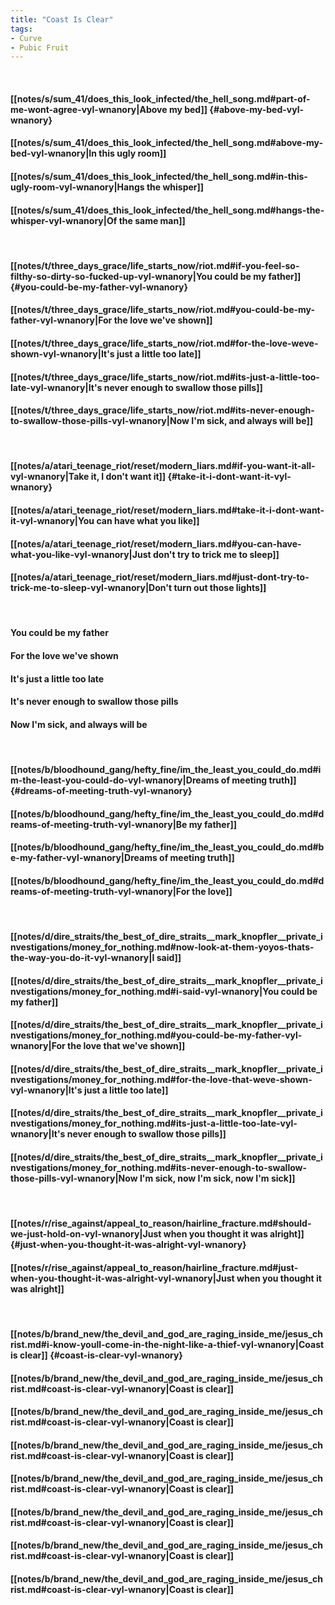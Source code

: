 ```yaml
---
title: "Coast Is Clear"
tags:
- Curve
- Pubic Fruit
---
```

&nbsp;
#### [[notes/s/sum_41/does_this_look_infected/the_hell_song.md#part-of-me-wont-agree-vyl-wnanory|Above my bed]] {#above-my-bed-vyl-wnanory}
#### [[notes/s/sum_41/does_this_look_infected/the_hell_song.md#above-my-bed-vyl-wnanory|In this ugly room]]
#### [[notes/s/sum_41/does_this_look_infected/the_hell_song.md#in-this-ugly-room-vyl-wnanory|Hangs the whisper]]
#### [[notes/s/sum_41/does_this_look_infected/the_hell_song.md#hangs-the-whisper-vyl-wnanory|Of the same man]]
&nbsp;
#### [[notes/t/three_days_grace/life_starts_now/riot.md#if-you-feel-so-filthy-so-dirty-so-fucked-up-vyl-wnanory|You could be my father]] {#you-could-be-my-father-vyl-wnanory}
#### [[notes/t/three_days_grace/life_starts_now/riot.md#you-could-be-my-father-vyl-wnanory|For the love we've shown]]
#### [[notes/t/three_days_grace/life_starts_now/riot.md#for-the-love-weve-shown-vyl-wnanory|It's just a little too late]]
#### [[notes/t/three_days_grace/life_starts_now/riot.md#its-just-a-little-too-late-vyl-wnanory|It's never enough to swallow those pills]]
#### [[notes/t/three_days_grace/life_starts_now/riot.md#its-never-enough-to-swallow-those-pills-vyl-wnanory|Now I'm sick, and always will be]]
&nbsp;
#### [[notes/a/atari_teenage_riot/reset/modern_liars.md#if-you-want-it-all-vyl-wnanory|Take it, I don't want it]] {#take-it-i-dont-want-it-vyl-wnanory}
#### [[notes/a/atari_teenage_riot/reset/modern_liars.md#take-it-i-dont-want-it-vyl-wnanory|You can have what you like]]
#### [[notes/a/atari_teenage_riot/reset/modern_liars.md#you-can-have-what-you-like-vyl-wnanory|Just don't try to trick me to sleep]]
#### [[notes/a/atari_teenage_riot/reset/modern_liars.md#just-dont-try-to-trick-me-to-sleep-vyl-wnanory|Don't turn out those lights]]
&nbsp;
#### You could be my father
#### For the love we've shown
#### It's just a little too late
#### It's never enough to swallow those pills
#### Now I'm sick, and always will be
&nbsp;
#### [[notes/b/bloodhound_gang/hefty_fine/im_the_least_you_could_do.md#im-the-least-you-could-do-vyl-wnanory|Dreams of meeting truth]] {#dreams-of-meeting-truth-vyl-wnanory}
#### [[notes/b/bloodhound_gang/hefty_fine/im_the_least_you_could_do.md#dreams-of-meeting-truth-vyl-wnanory|Be my father]]
#### [[notes/b/bloodhound_gang/hefty_fine/im_the_least_you_could_do.md#be-my-father-vyl-wnanory|Dreams of meeting truth]]
#### [[notes/b/bloodhound_gang/hefty_fine/im_the_least_you_could_do.md#dreams-of-meeting-truth-vyl-wnanory|For the love]]
&nbsp;
#### [[notes/d/dire_straits/the_best_of_dire_straits__mark_knopfler__private_investigations/money_for_nothing.md#now-look-at-them-yoyos-thats-the-way-you-do-it-vyl-wnanory|I said]]
#### [[notes/d/dire_straits/the_best_of_dire_straits__mark_knopfler__private_investigations/money_for_nothing.md#i-said-vyl-wnanory|You could be my father]]
#### [[notes/d/dire_straits/the_best_of_dire_straits__mark_knopfler__private_investigations/money_for_nothing.md#you-could-be-my-father-vyl-wnanory|For the love that we've shown]]
#### [[notes/d/dire_straits/the_best_of_dire_straits__mark_knopfler__private_investigations/money_for_nothing.md#for-the-love-that-weve-shown-vyl-wnanory|It's just a little too late]]
#### [[notes/d/dire_straits/the_best_of_dire_straits__mark_knopfler__private_investigations/money_for_nothing.md#its-just-a-little-too-late-vyl-wnanory|It's never enough to swallow those pills]]
#### [[notes/d/dire_straits/the_best_of_dire_straits__mark_knopfler__private_investigations/money_for_nothing.md#its-never-enough-to-swallow-those-pills-vyl-wnanory|Now I'm sick, now I'm sick, now I'm sick]]
&nbsp;
#### [[notes/r/rise_against/appeal_to_reason/hairline_fracture.md#should-we-just-hold-on-vyl-wnanory|Just when you thought it was alright]] {#just-when-you-thought-it-was-alright-vyl-wnanory}
#### [[notes/r/rise_against/appeal_to_reason/hairline_fracture.md#just-when-you-thought-it-was-alright-vyl-wnanory|Just when you thought it was alright]]
&nbsp;
#### [[notes/b/brand_new/the_devil_and_god_are_raging_inside_me/jesus_christ.md#i-know-youll-come-in-the-night-like-a-thief-vyl-wnanory|Coast is clear]] {#coast-is-clear-vyl-wnanory}
#### [[notes/b/brand_new/the_devil_and_god_are_raging_inside_me/jesus_christ.md#coast-is-clear-vyl-wnanory|Coast is clear]]
#### [[notes/b/brand_new/the_devil_and_god_are_raging_inside_me/jesus_christ.md#coast-is-clear-vyl-wnanory|Coast is clear]]
#### [[notes/b/brand_new/the_devil_and_god_are_raging_inside_me/jesus_christ.md#coast-is-clear-vyl-wnanory|Coast is clear]]
#### [[notes/b/brand_new/the_devil_and_god_are_raging_inside_me/jesus_christ.md#coast-is-clear-vyl-wnanory|Coast is clear]]
#### [[notes/b/brand_new/the_devil_and_god_are_raging_inside_me/jesus_christ.md#coast-is-clear-vyl-wnanory|Coast is clear]]
#### [[notes/b/brand_new/the_devil_and_god_are_raging_inside_me/jesus_christ.md#coast-is-clear-vyl-wnanory|Coast is clear]]
#### [[notes/b/brand_new/the_devil_and_god_are_raging_inside_me/jesus_christ.md#coast-is-clear-vyl-wnanory|Coast is clear]]
